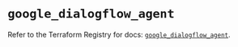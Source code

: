 # `google_dialogflow_agent`

Refer to the Terraform Registry for docs: [`google_dialogflow_agent`](https://registry.terraform.io/providers/hashicorp/google/6.14.0/docs/resources/dialogflow_agent).
